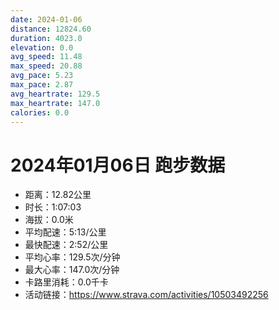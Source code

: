 ```yaml
---
date: 2024-01-06
distance: 12824.60
duration: 4023.0
elevation: 0.0
avg_speed: 11.48
max_speed: 20.88
avg_pace: 5.23
max_pace: 2.87
avg_heartrate: 129.5
max_heartrate: 147.0
calories: 0.0
---
```


# 2024年01月06日 跑步数据

- 距离：12.82公里
- 时长：1:07:03
- 海拔：0.0米
- 平均配速：5:13/公里
- 最快配速：2:52/公里
- 平均心率：129.5次/分钟
- 最大心率：147.0次/分钟
- 卡路里消耗：0.0千卡
- 活动链接：https://www.strava.com/activities/10503492256
